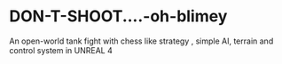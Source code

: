 # DON-T-SHOOT....-oh-blimey
An open-world tank fight with chess like strategy , simple AI, terrain and control system in UNREAL 4
